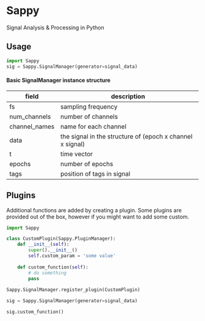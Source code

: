 # Sappy
Signal Analysis &amp; Processing in Python

## Usage
```python
import Sappy
sig = Sappy.SignalManager(generator=signal_data)
```

#### Basic SignalManager instance structure
| field | description |
|--------|------|
| fs   | sampling frequency  |
| num_channels | number of channels |
| channel_names | name for each channel |
| data | the signal in the structure of (epoch x channel x signal) |
| t | time vector |
| epochs | number of epochs |
| tags | position of tags in signal |

## Plugins
Additional functions are added by creating a plugin.
Some plugins are provided out of the box, however if you might want to add some custom.

```python
import Sappy

class CustomPlugin(Sappy.PluginManager):
    def __init__(self):
        super().__init__()
        self.custom_param = 'some value'
        
    def custom_function(self):
        # do something
        pass
        
Sappy.SignalManager.register_plugin(CustomPlugin)

sig = Sappy.SignalManager(generator=signal_data)

sig.custom_function()
```
